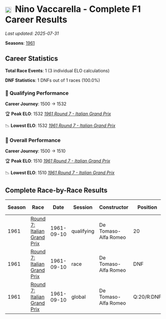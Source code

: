 # <img src="https://upload.wikimedia.org/wikipedia/commons/0/03/Flag_of_Italy.svg" alt="Italy" width="20" height="auto" style="vertical-align: middle; margin-right: 5px;" onerror="this.outerHTML='🇮🇹'; this.style.marginRight='5px';"/> Nino Vaccarella - Complete F1 Career Results

*Last updated: 2025-07-31*

**Seasons**: [1961](../seasons/1961-season-report)

## Career Statistics

**Total Race Events**: 1 (3 individual ELO calculations)

**DNF Statistics**: 1 DNFs out of 1 races (100.0%)

### 🏁 Qualifying Performance
**Career Journey**: 1500 → 1532

🏆 **Peak ELO**: 1532
   *[1961 Round 7 - Italian Grand Prix](../seasons/1961-season-report#round-7-italian-grand-prix)*

📉 **Lowest ELO**: 1532
   *[1961 Round 7 - Italian Grand Prix](../seasons/1961-season-report#round-7-italian-grand-prix)*

### 🌟 Overall Performance
**Career Journey**: 1500 → 1510

🏆 **Peak ELO**: 1510
   *[1961 Round 7 - Italian Grand Prix](../seasons/1961-season-report#round-7-italian-grand-prix)*

📉 **Lowest ELO**: 1510
   *[1961 Round 7 - Italian Grand Prix](../seasons/1961-season-report#round-7-italian-grand-prix)*


## Complete Race-by-Race Results

| Season | Race | Date | Session | Constructor | Position | Starting ELO | ELO Change | Final ELO | Teammate |
|--------|------|------|---------|-------------|----------|--------------|------------|-----------|----------|
| 1961 | [Round 7: Italian Grand Prix](../seasons/1961-season-report#round-7-italian-grand-prix) | 1961-09-10 | qualifying | De Tomaso-Alfa Romeo | 20 | 1500 | +32 | 1532 | [<img src="https://upload.wikimedia.org/wikipedia/commons/0/03/Flag_of_Italy.svg" alt="Italy" width="20" height="auto" style="vertical-align: middle; margin-right: 5px;" onerror="this.outerHTML='🇮🇹'; this.style.marginRight='5px';"/> Roberto Bussinello](roberto-bussinello) |
| 1961 | [Round 7: Italian Grand Prix](../seasons/1961-season-report#round-7-italian-grand-prix) | 1961-09-10 | race | De Tomaso-Alfa Romeo | DNF | 1500 | N/A | 1500 | [<img src="https://upload.wikimedia.org/wikipedia/commons/0/03/Flag_of_Italy.svg" alt="Italy" width="20" height="auto" style="vertical-align: middle; margin-right: 5px;" onerror="this.outerHTML='🇮🇹'; this.style.marginRight='5px';"/> Roberto Bussinello](roberto-bussinello) |
| 1961 | [Round 7: Italian Grand Prix](../seasons/1961-season-report#round-7-italian-grand-prix) | 1961-09-10 | global | De Tomaso-Alfa Romeo | Q:20/R:DNF | 1500 | +10 | 1510 | [<img src="https://upload.wikimedia.org/wikipedia/commons/0/03/Flag_of_Italy.svg" alt="Italy" width="20" height="auto" style="vertical-align: middle; margin-right: 5px;" onerror="this.outerHTML='🇮🇹'; this.style.marginRight='5px';"/> Roberto Bussinello](roberto-bussinello) |

